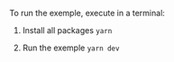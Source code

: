 To run the exemple, execute in a terminal:

1. Install all packages
    `yarn`

2. Run the exemple
    `yarn dev`